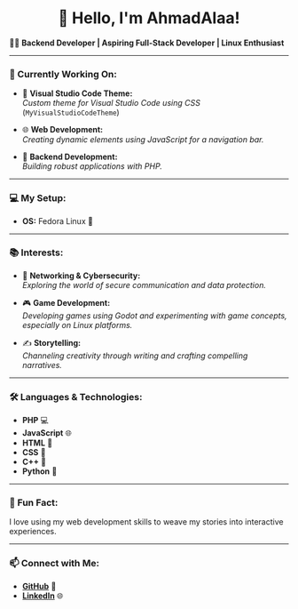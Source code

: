 <div align="center">

# 👋 Hello, I'm **AhmadAlaa**!

</div>

👨‍💻 **Backend Developer | Aspiring Full-Stack Developer | Linux Enthusiast**

---

### 🌱 Currently Working On:

- 🎨 **Visual Studio Code Theme:**  
  *Custom theme for Visual Studio Code using CSS* (`MyVisualStudioCodeTheme`)

- 🌐 **Web Development:**  
  *Creating dynamic elements using JavaScript for a navigation bar.*

- 🔧 **Backend Development:**  
  *Building robust applications with PHP.*

---

### 💻 My Setup:

- **OS:** Fedora Linux 🐧

---

### 📚 Interests:

- 🔐 **Networking & Cybersecurity:**  
  *Exploring the world of secure communication and data protection.*

- 🎮 **Game Development:**  
  *Developing games using Godot and experimenting with game concepts, especially on Linux platforms.*

- ✍️ **Storytelling:**  
  *Channeling creativity through writing and crafting compelling narratives.*
  
---

### 🛠️ Languages & Technologies:

- **PHP** 💻
- **JavaScript** 🌐
- **HTML** 📝
- **CSS** 🎨
- **C++** 🚀
- **Python** 🐍

---

### 🚀 Fun Fact:

I love using my web development skills to weave my stories into interactive experiences.

---

### 📫 Connect with Me:

- **[GitHub](https://github.com/AhmadAlaa1)** 🐙
- **[LinkedIn](https://www.linkedin.com/in/ahmad-alaa-3b4b582a4/)** 🌐


<!---
AhmadAlaa1/AhmadAlaa1 is a ✨ special ✨ repository because its `README.md` (this file) appears on your GitHub profile.
You can click the Preview link to take a look at your changes.
--->
